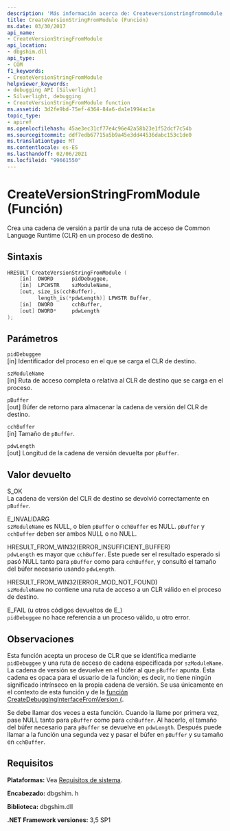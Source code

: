```yaml
---
description: 'Más información acerca de: Createversionstringfrommodule ((función)'
title: CreateVersionStringFromModule (Función)
ms.date: 03/30/2017
api_name:
- CreateVersionStringFromModule
api_location:
- dbgshim.dll
api_type:
- COM
f1_keywords:
- CreateVersionStringFromModule
helpviewer_keywords:
- debugging API [Silverlight]
- Silverlight, debugging
- CreateVersionStringFromModule function
ms.assetid: 3d2fe9bd-75ef-4364-84a6-da1e1994ac1a
topic_type:
- apiref
ms.openlocfilehash: 45ae3ec31cf77e4c96e42a58b23e1f52dcf7c54b
ms.sourcegitcommit: ddf7edb67715a5b9a45e3dd44536dabc153c1de0
ms.translationtype: MT
ms.contentlocale: es-ES
ms.lasthandoff: 02/06/2021
ms.locfileid: "99661550"
---
```

# <a name="createversionstringfrommodule-function"></a>CreateVersionStringFromModule (Función)

Crea una cadena de versión a partir de una ruta de acceso de Common Language Runtime (CLR) en un proceso de destino.  
  
## <a name="syntax"></a>Sintaxis  
  
```cpp  
HRESULT CreateVersionStringFromModule (  
    [in]  DWORD      pidDebuggee,  
    [in]  LPCWSTR    szModuleName,  
    [out, size_is(cchBuffer),  
          length_is(*pdwLength)] LPWSTR Buffer,  
    [in]  DWORD      cchBuffer,  
    [out] DWORD*     pdwLength  
);  
```  
  
## <a name="parameters"></a>Parámetros  

 `pidDebuggee`  
 [in] Identificador del proceso en el que se carga el CLR de destino.  
  
 `szModuleName`  
 [in] Ruta de acceso completa o relativa al CLR de destino que se carga en el proceso.  
  
 `pBuffer`  
 [out] Búfer de retorno para almacenar la cadena de versión del CLR de destino.  
  
 `cchBuffer`  
 [in] Tamaño de `pBuffer`.  
  
 `pdwLength`  
 [out] Longitud de la cadena de versión devuelta por `pBuffer`.  
  
## <a name="return-value"></a>Valor devuelto  

 S_OK  
 La cadena de versión del CLR de destino se devolvió correctamente en `pBuffer`.  
  
 E_INVALIDARG  
 `szModuleName` es NULL, o bien `pBuffer` o `cchBuffer` es NULL. `pBuffer` y `cchBuffer` deben ser ambos NULL o no NULL.  
  
 HRESULT_FROM_WIN32(ERROR_INSUFFICIENT_BUFFER)  
 `pdwLength` es mayor que `cchBuffer`. Este puede ser el resultado esperado si pasó NULL tanto para `pBuffer` como para `cchBuffer`, y consultó el tamaño del búfer necesario usando `pdwLength`.  
  
 HRESULT_FROM_WIN32(ERROR_MOD_NOT_FOUND)  
 `szModuleName` no contiene una ruta de acceso a un CLR válido en el proceso de destino.  
  
 E_FAIL (u otros códigos devueltos de E_)  
 `pidDebuggee` no hace referencia a un proceso válido, u otro error.  
  
## <a name="remarks"></a>Observaciones  

 Esta función acepta un proceso de CLR que se identifica mediante `pidDebuggee` y una ruta de acceso de cadena especificada por `szModuleName`. La cadena de versión se devuelve en el búfer al que `pBuffer` apunta. Esta cadena es opaca para el usuario de la función; es decir, no tiene ningún significado intrínseco en la propia cadena de versión. Se usa únicamente en el contexto de esta función y de la [función CreateDebuggingInterfaceFromVersion (](createdebugginginterfacefromversion-function-for-silverlight.md).  
  
 Se debe llamar dos veces a esta función. Cuando la llame por primera vez, pase NULL tanto para `pBuffer` como para `cchBuffer`. Al hacerlo, el tamaño del búfer necesario para `pBuffer` se devuelve en `pdwLength`. Después puede llamar a la función una segunda vez y pasar el búfer en `pBuffer` y su tamaño en `cchBuffer`.  
  
## <a name="requirements"></a>Requisitos  

 **Plataformas:** Vea [Requisitos de sistema](../../get-started/system-requirements.md).  
  
 **Encabezado:** dbgshim. h  
  
 **Biblioteca:** dbgshim.dll  
  
 **.NET Framework versiones:** 3,5 SP1
